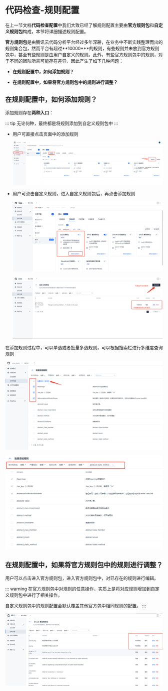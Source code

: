 # 代码检查-规则配置

在上一节文档**代码检查配置**中我们大致已经了解规则配置主要由**官方规则包**和**自定义规则包**构成，本节将详细描述规则配置。

**官方规则包**是由腾讯云代码分析平台经过多年深耕，在业务中不断实践整理而出的规则集合包，然而平台有超过**10000+**的规则，有些规则并未放到官方规则包中，甚至有些规则是由用户自定义的规则。此外，有些官方规则包中的规则，对于不同的团队所需可能存在差异，因此产生了如下几种问题：

- **在规则配置中，如何添加规则？**

- **在规则配置中，如果将官方规则包中的规则进行调整？**

## 在规则配置中，如何添加规则？

添加规则存在**两种入口**：

::: tip
无论何种，最终都是将规则添加到自定义规则包中
:::

- 用户可直接点击页面中的添加规则

  ![添加规则配置](../../../images/AddRule.png)

- 用户可点击自定义规则，进入自定义规则包后，再点击添加规则

  ![点击自定义规则包](../../../images/scheme_codelint_02.png)

  ![添加规则](../../../images/scheme_codelint_03.png)

在添加规则过程中，可以单选或者批量多选规则，可以根据搜索栏进行多维度查询规则

![添加规则配置](../../../images/AddRule2.png)

![添加规则配置](../../../images/AddRule3.png)

## 在规则配置中，如果将官方规则包中的规则进行调整？

用户可以点击进入官方规则包，进入官方规则包中，对已存在的规则进行编辑。

::: warning
在官方规则包中对规则的任意操作，实质上是将对应规则增加到自定义规则包中进行了相关操作。

自定义规则包中的规则配置会默认覆盖其他官方包中相同规则的配置。
:::

![编辑官方规则包规则](../../../images/scheme_codelint_04.png)
